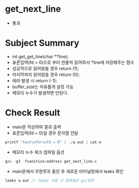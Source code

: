# get_next_line
 - 통과

# Subject Summary
 - int get_get_line(char **line);
 - 표준입력(fd = 0)으로 부터 한줄씩 읽어와서 *line에 저장해주는 함수
 - 성공적으로 읽어왔을 경우 return (1);
 - 마지막까지 읽어왔을 경우 return (0);
 - 에러 발생 시 return (-1);
 - buffer_size는 자유롭게 설정 가능
 - 메모리 누수가 발생하면 안된다.

# Check Result
 - main문 작성하여 결과 출력
 - 표준입력(fd = 0)일 경우 문자열 전달
~~~C
printf "test\nfor\nfd = 0" | ./a.out | cat-e
~~~
 - 메모리 누수 체크 컴파일 옵션
~~~C
gcc -g3 -fsanitize=address get_next_line.c
~~~
 - main문에서 무한루프 돌린 후 새로운 터미널창에서 leaks 확인
~~~C
leaks a.out // leaks 사용 시 컴파일은 gcc로만
~~~
